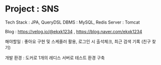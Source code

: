# Project : SNS
Tech Stack : JPA, QueryDSL
DBMS : MySQL, Redis
Server : Tomcat

Blog : https://velog.io/@ekxk1234  ,  https://blog.naver.com/ekxk1234

해야할일 : 좋아요 구현 및 스케줄러 활용, 로그인 시 출석체크, 최근 검색 기록 (친구 찾기)

개발 환경 : 도커로 1개의 레디스 서버로 테스트 환경 구축